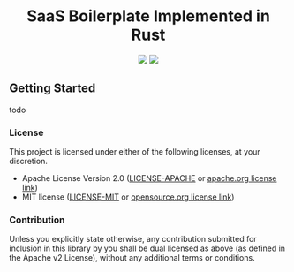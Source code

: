 <h1 align="center">SaaS Boilerplate Implemented in Rust</h1>

<p style="text-align: center;">
    <a href="https://github.com/arkworks-rs/algebra/blob/master/LICENSE-APACHE"><img src="https://img.shields.io/badge/license-APACHE-blue.svg"></a>
    <a href="https://github.com/arkworks-rs/algebra/blob/master/LICENSE-MIT"><img src="https://img.shields.io/badge/license-MIT-blue.svg"></a>
</p>

## Getting Started

todo

### License

This project is licensed under either of the following licenses, at your discretion.

* Apache License Version 2.0 ([LICENSE-APACHE](LICENSE-APACHE) or [apache.org license link](http://www.apache.org/licenses/LICENSE-2.0))
* MIT license ([LICENSE-MIT](LICENSE-MIT) or [opensource.org license link](http://opensource.org/licenses/MIT))


### Contribution


Unless you explicitly state otherwise, any contribution submitted for inclusion in this library by you shall be dual licensed as above (as defined in the Apache v2 License), without any additional terms or conditions.

